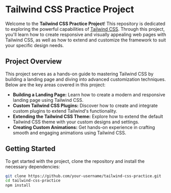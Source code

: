 # Tailwind CSS Practice Project

Welcome to the **Tailwind CSS Practice Project**! This repository is dedicated to exploring the powerful capabilities of [Tailwind CSS](https://tailwindcss.com/). Through this project, you'll learn how to create responsive and visually appealing web pages with Tailwind CSS, as well as how to extend and customize the framework to suit your specific design needs.

## Project Overview

This project serves as a hands-on guide to mastering Tailwind CSS by building a landing page and diving into advanced customization techniques. Below are the key areas covered in this project:

- **Building a Landing Page:** Learn how to create a modern and responsive landing page using Tailwind CSS.
- **Custom Tailwind CSS Plugins:** Discover how to create and integrate custom plugins to extend Tailwind's functionality.
- **Extending the Tailwind CSS Theme:** Explore how to extend the default Tailwind CSS theme with your custom designs and settings.
- **Creating Custom Animations:** Get hands-on experience in crafting smooth and engaging animations using Tailwind CSS.

## Getting Started

To get started with the project, clone the repository and install the necessary dependencies:

```bash
git clone https://github.com/your-username/tailwind-css-practice.git
cd tailwind-css-practice
npm install

